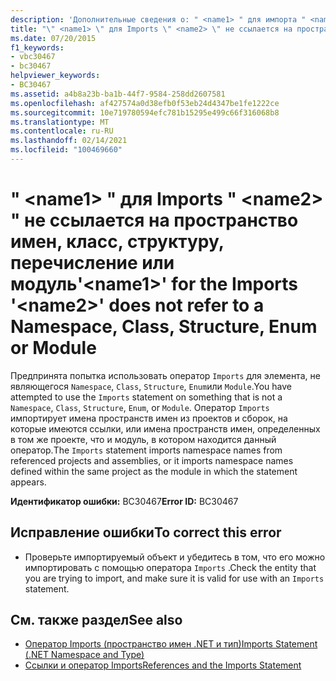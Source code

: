 ```yaml
---
description: 'Дополнительные сведения о: " <name1> " для импорта " <name2> " не относится к пространству имен, классу, структуре, перечислению или модулю'
title: "\" <name1> \" для Imports \" <name2> \" не ссылается на пространство имен, класс, структуру, перечисление или модуль"
ms.date: 07/20/2015
f1_keywords:
- vbc30467
- bc30467
helpviewer_keywords:
- BC30467
ms.assetid: a4b8a23b-ba1b-44f7-9584-258dd2607581
ms.openlocfilehash: af427574a0d38efb0f53eb24d4347be1fe1222ce
ms.sourcegitcommit: 10e719780594efc781b15295e499c66f316068b8
ms.translationtype: MT
ms.contentlocale: ru-RU
ms.lasthandoff: 02/14/2021
ms.locfileid: "100469660"
---
```

# <a name="name1-for-the-imports-name2-does-not-refer-to-a-namespace-class-structure-enum-or-module"></a><span data-ttu-id="1026c-103">" \<name1> " для Imports " \<name2> " не ссылается на пространство имен, класс, структуру, перечисление или модуль</span><span class="sxs-lookup"><span data-stu-id="1026c-103">'\<name1>' for the Imports '\<name2>' does not refer to a Namespace, Class, Structure, Enum or Module</span></span>

<span data-ttu-id="1026c-104">Предпринята попытка использовать оператор `Imports` для элемента, не являющегося `Namespace`, `Class`, `Structure`, `Enum`или `Module`.</span><span class="sxs-lookup"><span data-stu-id="1026c-104">You have attempted to use the `Imports` statement on something that is not a `Namespace`, `Class`, `Structure`, `Enum`, or `Module`.</span></span> <span data-ttu-id="1026c-105">Оператор `Imports` импортирует имена пространств имен из проектов и сборок, на которые имеются ссылки, или имена пространств имен, определенных в том же проекте, что и модуль, в котором находится данный оператор.</span><span class="sxs-lookup"><span data-stu-id="1026c-105">The `Imports` statement imports namespace names from referenced projects and assemblies, or it imports namespace names defined within the same project as the module in which the statement appears.</span></span>  
  
 <span data-ttu-id="1026c-106">**Идентификатор ошибки:** BC30467</span><span class="sxs-lookup"><span data-stu-id="1026c-106">**Error ID:** BC30467</span></span>  
  
## <a name="to-correct-this-error"></a><span data-ttu-id="1026c-107">Исправление ошибки</span><span class="sxs-lookup"><span data-stu-id="1026c-107">To correct this error</span></span>  
  
- <span data-ttu-id="1026c-108">Проверьте импортируемый объект и убедитесь в том, что его можно импортировать с помощью оператора `Imports` .</span><span class="sxs-lookup"><span data-stu-id="1026c-108">Check the entity that you are trying to import, and make sure it is valid for use with an `Imports` statement.</span></span>  
  
## <a name="see-also"></a><span data-ttu-id="1026c-109">См. также раздел</span><span class="sxs-lookup"><span data-stu-id="1026c-109">See also</span></span>

- [<span data-ttu-id="1026c-110">Оператор Imports (пространство имен .NET и тип)</span><span class="sxs-lookup"><span data-stu-id="1026c-110">Imports Statement (.NET Namespace and Type)</span></span>](../language-reference/statements/imports-statement-net-namespace-and-type.md)
- [<span data-ttu-id="1026c-111">Ссылки и оператор Imports</span><span class="sxs-lookup"><span data-stu-id="1026c-111">References and the Imports Statement</span></span>](../programming-guide/program-structure/references-and-the-imports-statement.md)
